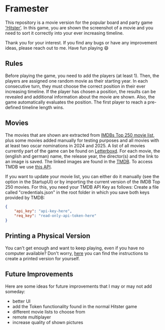 # Framester

This repository is a movie version for the popular board and party game ['Hitster'](https://hitstergame.com/en-gb/). In this game, you are shown the screenshot of a movie and you need to sort it correctly into your ever increasing timeline.

Thank you for your interest. If you find any bugs or have any improvement ideas, please reach out to me. Have fun playing 😄

## Rules

Before playing the game, you need to add the players (at least 1). Then, the players are assigned one random movie as their starting year. In each consecutive turn, they must choose the correct position in their ever increasing timeline. If the player has chosen a position, the results can be revealed and additional information about the movie are shown. Also, the game automatically evaluates the position. The first player to reach a pre-defined timeline length wins.

## Movies

The movies that are shown are extracted from [IMDBs Top 250 movie list](https://www.imdb.com/chart/top/?ref_=nv_mv_250), plus some movies added manually for testing purposes and all movies with at least two oscar nominations in 2024 and 2025.
A list of all movies currently part of the game can be found on [Letterboxd](https://boxd.it/EIZoW$zl0rTwgLLVbLNfm3).
For each movie, the (english and german) name, the release year, the director(s) and the link to an image is saved.
The linked images are found in the [TMDB](https://www.themoviedb.org/).
To access TMDB we use [this API](https://github.com/AnthonyBloomer/tmdbv3api).

If you want to update your movie list, you can either do it manually (see the option in the StartupUI) or by importing the current version of the IMDB Top 250 movies. For this, you need your TMDB API Key as follows: Create a file called "credentials.json" in the root folder in which you save both keys provided by TMDB:

```json
{
    "api_key": "api-key-here",
    "req_key": "read-only-api-token-here"
}
```

## Printing a Physical Version

You can't get enough and want to keep playing, even if you have no computer available?
Don't worry, [here](./printing/README.md) you can find the instructions to create a printed version for yourself.

## Future Improvements

Here are some ideas for future improvements that I may or may not add someday:

- better UI
- add the Token functionality found in the normal Hitster game
- different movie lists to choose from
- remote multiplayer
- increase quality of shown pictures
